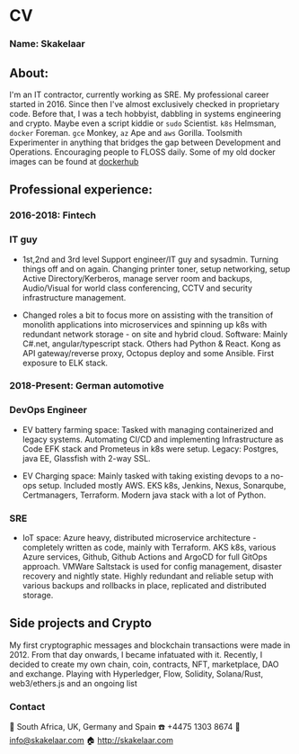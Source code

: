 # CV 

### Name: Skakelaar

## About:
I'm an IT contractor, currently working as SRE.
My professional career started in 2016. Since then I've almost exclusively checked in proprietary code. Before that, I was a tech hobbyist, dabbling in systems engineering and crypto.
Maybe even a script kiddie or `sudo` Scientist. 
`k8s` Helmsman, `docker` Foreman. `gce` Monkey, `az` Ape and `aws` Gorilla.
Toolsmith
Experimenter in anything that bridges the gap between Development and Operations. Encouraging people to FLOSS daily.
Some of my old docker images can be found at [dockerhub](https://hub.docker.com/u/skakelaar)

## Professional experience:

### 2016-2018: Fintech

### IT guy

- 1st,2nd and 3rd level Support engineer/IT guy and sysadmin.
Turning things off and on again. Changing printer toner, setup networking, setup Active Directory/Kerberos, manage server room and backups, Audio/Visual for world class conferencing, CCTV and security infrastructure management.

- Changed roles a bit to focus more on assisting with the transition of monolith applications into microservices and spinning up k8s with redundant network storage - on site and hybrid cloud. Software: Mainly C#.net, angular/typescript stack. Others had Python & React. Kong as API gateway/reverse proxy, Octopus deploy and some Ansible. First exposure to ELK stack.

### 2018-Present: German automotive

### DevOps Engineer
- EV battery farming space:
Tasked with managing containerized and legacy systems. Automating CI/CD and implementing Infrastructure as Code
EFK stack and Prometeus in k8s were setup. Legacy: Postgres, java EE, Glassfish with 2-way SSL.

- EV Charging space:
Mainly tasked with taking existing devops to a no-ops setup.
Included mostly AWS. EKS k8s, Jenkins, Nexus, Sonarqube, Certmanagers, Terraform. Modern java stack with a lot of Python.

### SRE
- IoT space:
Azure heavy, distributed microservice architecture - completely written as code, mainly with Terraform.
AKS k8s, various Azure services, Github, Github Actions and ArgoCD for full GitOps approach. VMWare Saltstack is used for config management, disaster recovery and nightly state.
Highly redundant and reliable setup with various backups and rollbacks in place, replicated and distributed storage.

## Side projects and Crypto

My first cryptographic messages and blockchain transactions were made in 2012.
From that day onwards, I became infatuated with it.
Recently, I decided to create my own chain, coin, contracts, NFT, marketplace, DAO and exchange.
Playing with Hyperledger, Flow, Solidity, Solana/Rust, web3/ethers.js and an ongoing list

### Contact

:round_pushpin: South Africa, UK, Germany and Spain
:phone: +4475 1303 8674
:email: info@skakelaar.com
:house: http://skakelaar.com
